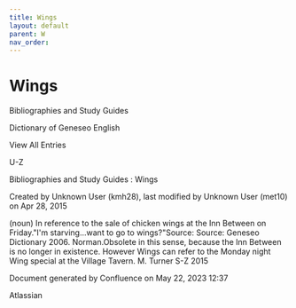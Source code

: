 ```yaml
---
title: Wings
layout: default
parent: W
nav_order:
---
```


# Wings

Bibliographies and Study Guides

Dictionary of Geneseo English

View All Entries

U-Z

Bibliographies and Study Guides : Wings

Created by  Unknown User (kmh28), last modified by  Unknown User (met10) on Apr 28, 2015

(noun) In reference to the sale of chicken wings at the Inn Between on Friday.&quot;I'm starving...want to go to wings?&quot;Source: Source: Geneseo Dictionary 2006. Norman.Obsolete in this sense, because the Inn Between is no longer in existence. However Wings can refer to the Monday night Wing special at the Village Tavern. M. Turner S-Z 2015

Document generated by Confluence on May 22, 2023 12:37

Atlassian
